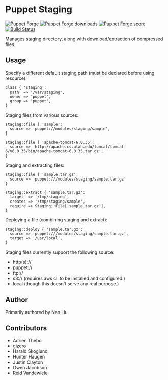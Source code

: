 # Puppet Staging

[![Puppet Forge](http://img.shields.io/puppetforge/v/puppet/staging.svg)](https://forge.puppetlabs.com/puppet/staging)
[![Puppet Forge downloads](https://img.shields.io/puppetforge/dt/puppet/staging.svg)](https://forge.puppetlabs.com/puppet/staging)
[![Puppet Forge score](https://img.shields.io/puppetforge/f/puppet/staging.svg)](https://forge.puppetlabs.com/puppet/staging)
[![Build Status](https://travis-ci.org/voxpupuli/puppet-staging.png)](https://travis-ci.org/voxpupuli/puppet-staging)

Manages staging directory, along with download/extraction of compressed files.

## Usage

Specify a different default staging path (must be declared before using resource):
```puppet
class { 'staging':
  path  => '/var/staging',
  owner => 'puppet',
  group => 'puppet',
}
```

Staging files from various sources:
```puppet
staging::file { 'sample':
  source => 'puppet://modules/staging/sample',
}

staging::file { 'apache-tomcat-6.0.35':
  source => 'http://apache.cs.utah.edu/tomcat/tomcat-6/v6.0.35/bin/apache-tomcat-6.0.35.tar.gz',
}
```

Staging and extracting files:
```puppet
staging::file { 'sample.tar.gz':
  source => 'puppet:///modules/staging/sample.tar.gz'
}

staging::extract { 'sample.tar.gz':
  target  => '/tmp/staging',
  creates => '/tmp/staging/sample',
  require => Staging::File['sample.tar.gz'],
}
```

Deploying a file (combining staging and extract):
```puppet
staging::deploy { 'sample.tar.gz':
  source => 'puppet:///modules/staging/sample.tar.gz',
  target => '/usr/local',
}
```

Staging files currently support the following source:

* http(s)://
* puppet://
* ftp://
* s3:// (requires aws cli to be installed and configured.)
* local (though this doesn't serve any real purpose.)

## Author

Primarily authored by Nan Liu

## Contributors

* Adrien Thebo
* gizero
* Harald Skoglund
* Hunter Haugen
* Justin Clayton
* Owen Jacobson
* Reid Vandewiele
